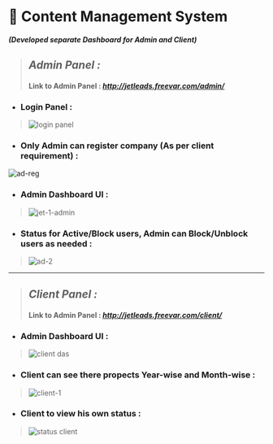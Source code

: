 #  💼 Content Management System
#### _(Developed separate Dashboard for Admin and Client)_
> 
> ## **_Admin Panel :_**
> 
> #### Link to Admin Panel : *http://jetleads.freevar.com/admin/*
* ### Login Panel :
> ![login panel](https://user-images.githubusercontent.com/38787963/147394301-f58cd5c6-69bf-4412-84a7-1acd79e56d34.PNG)
* ### Only Admin can register company (As per client requirement) :
![ad-reg](https://user-images.githubusercontent.com/38787963/147394762-725b8d3d-80a7-4972-a563-4a60419c68d5.PNG)

* ### Admin Dashboard UI :
> ![jet-1-admin](https://user-images.githubusercontent.com/38787963/147394344-f16f1199-6280-4229-a7c6-21453db5016c.PNG)
* ### Status for Active/Block users, Admin can Block/Unblock users as needed :
>![ad-2](https://user-images.githubusercontent.com/38787963/147394378-1d51cec7-5089-4df5-9830-3f38de27df25.PNG)

--------------------------------------------------------------------------------------------------------------------------------------------------------------------------

> ## **_Client Panel :_**
>
> #### Link to Admin Panel : *http://jetleads.freevar.com/client/*
* ### Admin Dashboard UI :
>![client das](https://user-images.githubusercontent.com/38787963/147394467-e7aa197c-b378-4173-85e4-1b528c4da756.PNG)
* ### Client can see there propects Year-wise and Month-wise :
>![client-1](https://user-images.githubusercontent.com/38787963/147394474-fadbdc93-a44c-4639-859b-f0437da6195d.PNG)
* ### Client to view his own status :
>![status client](https://user-images.githubusercontent.com/38787963/147394503-71afda5d-a454-41e7-9b05-ff2608a676d2.PNG)



